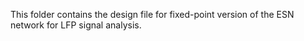 This folder contains the design file for fixed-point version of the ESN network for LFP signal analysis.
